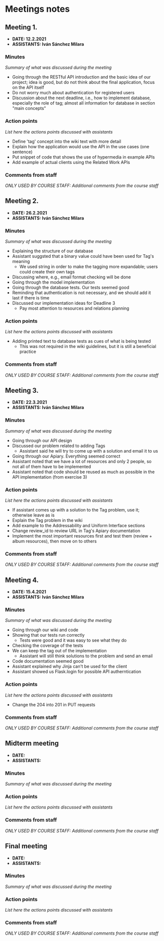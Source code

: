 # Meetings notes

## Meeting 1.
* **DATE: 12.2.2021**
* **ASSISTANTS: Iván Sánchez Milara**

### Minutes
*Summary of what was discussed during the meeting*
- Going through the RESTful API introduction and the basic idea of our project; idea is good, but do not think about the final application, focus on the API itself
- Do not worry much about authentication for registered users
- Discussion about the next deadline, i.e., how to implement database, especially the role of tag; almost all information for database in section "main concepts"

### Action points
*List here the actions points discussed with assistants*
- Define 'tag' concept into the wiki text with more detail
- Explain how the application would use the API in the use cases (one sentence)
- Put snippet of code that shows the use of hypermedia in example APIs
- Add example of actual clients using the Related Work APIs

### Comments from staff
*ONLY USED BY COURSE STAFF: Additional comments from the course staff*

## Meeting 2.
* **DATE: 26.2.2021**
* **ASSISTANTS: Iván Sánchez Milara**

### Minutes
*Summary of what was discussed during the meeting*
- Explaining the structure of our database
- Assistant suggsted that a binary value could have been used for Tag's meaning
  - We used string in order to make the tagging more expandable; users could create their own tags
- Discussing where, e.g., email format checking will be done
- Going through the model implementation
- Going through the database tests. Our tests seemed good
- Reminding that authentication is not necessary, and we should add it last if there is time
- Discussed our implementation ideas for Deadline 3
  - Pay most attention to resources and relations planning

### Action points
*List here the actions points discussed with assistants*
- Adding printed text to database tests as cues of what is being tested 
  - This was not required in the wiki guidelines, but it is still a beneficial practice

### Comments from staff
*ONLY USED BY COURSE STAFF: Additional comments from the course staff*

## Meeting 3.
* **DATE: 22.3.2021**
* **ASSISTANTS: Iván Sánchez Milara**

### Minutes
*Summary of what was discussed during the meeting*
- Going through our API design
- Discussed our problem related to adding Tags
  - Assistant said he will try to come up with a solution and email it to us
- Going through our Apiary. Everything seemed correct
- Assistant noted that we have a lot of resources and only 2 people, so not all of them have to be implemented
- Assistant noted that code should be reused as much as possible in the API implementation (from exercise 3)

### Action points
*List here the actions points discussed with assistants*
- If assistant comes up with a solution to the Tag problem, use it; otherwise leave as is
- Explain the Tag problem in the wiki
- Add example to the Addressability and Uniform Interface sections
- Change review_id to review URL in Tag's Apiary documentation
- Implement the most important resources first and test them (review + album resources), then move on to others

### Comments from staff
*ONLY USED BY COURSE STAFF: Additional comments from the course staff*

## Meeting 4.
* **DATE: 15.4.2021**
* **ASSISTANTS: Iván Sánchez Milara**

### Minutes
*Summary of what was discussed during the meeting*
- Going through our wiki and code
- Showing that our tests run correctly 
  - Tests were good and it was easy to see what they do 
- Checking the coverage of the tests
- We can keep the tag out of the implementation
  - Assistant will still think solutions to the problem and send an email
- Code documentation seemed good
- Assistant explained why Jinja can't be used for the client
- Assistant showed us Flask.login for possible API autherntication

### Action points
*List here the actions points discussed with assistants*
- Change the 204 into 201 in PUT requests

### Comments from staff
*ONLY USED BY COURSE STAFF: Additional comments from the course staff*

## Midterm meeting
* **DATE:**
* **ASSISTANTS:**

### Minutes
*Summary of what was discussed during the meeting*

### Action points
*List here the actions points discussed with assistants*


### Comments from staff
*ONLY USED BY COURSE STAFF: Additional comments from the course staff*

## Final meeting
* **DATE:**
* **ASSISTANTS:**

### Minutes
*Summary of what was discussed during the meeting*

### Action points
*List here the actions points discussed with assistants*


### Comments from staff
*ONLY USED BY COURSE STAFF: Additional comments from the course staff*

